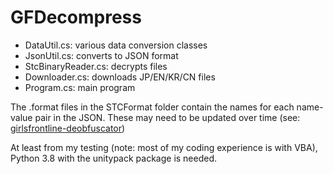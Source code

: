 # GFDecompress

* DataUtil.cs: various data conversion classes
* JsonUtil.cs: converts to JSON format
* StcBinaryReader.cs: decrypts files
* Downloader.cs: downloads JP/EN/KR/CN files
* Program.cs: main program

The .format files in the STCFormat folder contain the names for each name-value pair in the JSON. These may need to be updated over time (see: [girlsfrontline-deobfuscator](https://github.com/neko-gg/girlsfrontline-deobfuscator))

At least from my testing (note: most of my coding experience is with VBA), Python 3.8 with the unitypack package is needed.
